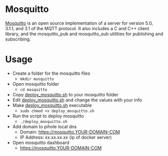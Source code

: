 # Mosquitto
[Mosquitto](https://github.com/eclipse/mosquitto) is an open source implementation of a server for version 5.0, 3.1.1, and 3.1 of the MQTT protocol. It also includes a C and C++ client library, and the mosquitto_pub and mosquitto_sub utilities for publishing and subscribing.

# Usage
+ Create a folder for the mosquitto files 
  + ```mkdir mosquitto```
+ Open mosquitto folder
  + ```cd mosquitto```
+ Copy [deploy_mosquitto.sh](deploy_mosquitto.sh) to your mosquitto folder
+ Edit [deploy_mosquitto.sh](deploy_mosquitto.sh) and change the values with your info
+ Make [deploy_mosquitto.sh](deploy_mosquitto.sh) executable
  + ```sudo chmod +x deploy_mosquitto.sh```
+ Run the script to deploy mosquitto
  + ```./deploy_mosquitto.sh```
+ Add domain to pihole local dns
  + Domain: https://mosquitto.YOUR-DOMAIN-COM
  + IP Address: xx.xx.xx.xx (ip of docker server)
+ Open mosquitto dashboard
  + https://mosquitto.YOUR-DOMAIN-COM
